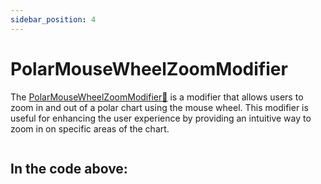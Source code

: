 ```yaml
---
sidebar_position: 4
---
```


# PolarMouseWheelZoomModifier

The [PolarMouseWheelZoomModifier:blue_book:](https://www.scichart.com/documentation/js/v4/typedoc/classes/polarmousewheelzoommodifier.html) is a modifier that allows users to zoom in and out of a polar chart using the mouse wheel. This modifier is useful for enhancing the user experience by providing an intuitive way to zoom in on specific areas of the chart.

```ts showLineNumbers file=./demo.js start=region_A_start end=region_A_end
```

<LiveDocSnippet name="./Basic/demo" />

In the code above:
-
